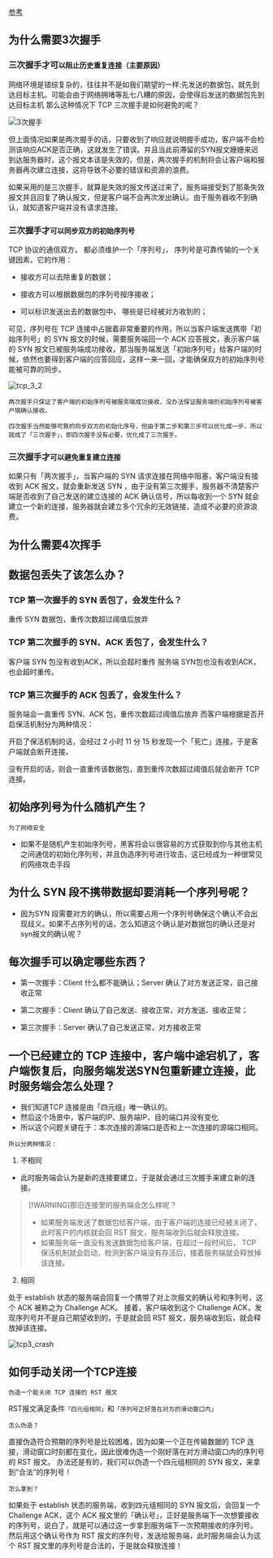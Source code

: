 
[参考](https://blog.csdn.net/qq_40337086/article/details/112443124)


## 为什么需要3次握手

### 三次握手才可`以阻止历史重复连接（主要原因）`

网络环境是错综复杂的，往往并不是如我们期望的一样:先发送的数据包，就先到达目标主机。可能会由于网络拥堵等乱七八糟的原因，会使得后发送的数据包先到达目标主机
那么这种情况下 TCP 三次握手是如何避免的呢？

![3次握手](/images/tcp_3_3.png)

但上面情况如果是两次握手的话，只要收到了响应就说明握手成功，客户端不会检测该响应ACK是否正确，这就发生了错误。并且当此前滞留的SYN报文姗姗来迟到达服务器时，这个报文本该是失效的，但是，两次握手的机制将会让客户端和服务器再次建立连接，这将导致不必要的错误和资源的浪费。

如果采用的是三次握手，就算是失效的报文传送过来了，服务端接受到了那条失效报文并且回复了确认报文，但是客户端不会再次发出确认。由于服务器收不到确认，就知道客户端并没有请求连接。


### 三次握手才`可以同步双方的初始序列号`

TCP 协议的通信双方， 都必须维护一个「序列号」， 序列号是可靠传输的一个关键因素，它的作用：

- 接收方可以去除重复的数据；

- 接收方可以根据数据包的序列号按序接收；

- 可以标识发送出去的数据包中， 哪些是已经被对方收到的；

可见，序列号在 TCP 连接中占据着非常重要的作用，所以当客户端发送携带「初始序列号」的 SYN 报文的时候，需要服务端回一个 ACK 应答报文，表示客户端的 SYN 报文已被服务端成功接收，那当服务端发送「初始序列号」给客户端的时候，依然也要得到客户端的应答回应，这样一来一回，才能确保双方的初始序列号能被可靠的同步。


![tcp_3_2](/images/tcp_3_2.png)

`两次握手只保证了客户端的初始序列号被服务端成功接收，没办法保证服务端的初始序列号被客户端确认接收。`

`四次握手当然能够可靠的同步双方的初始化序号，但由于第二步和第三步可以优化成一步，所以就成了「三次握手」，即四次握手没有必要，优化成了三次握手。`

### 三次握手才`可以避免重复建立连接`


如果只有「两次握手」，当客户端的 SYN 请求连接在网络中阻塞，客户端没有接收到 ACK 报文，就会重新发送 SYN ，由于没有第三次握手，服务器不清楚客户端是否收到了自己发送的建立连接的 ACK 确认信号，所以每收到一个 SYN 就会建立一个新的连接，服务器就会建立多个冗余的无效链接，造成不必要的资源浪费。





## 为什么需要4次挥手




## 数据包丢失了该怎么办？
### TCP 第一次握手的 SYN 丢包了，会发生什么？
重传 SYN 数据包，重传次数超过阈值后放弃

### TCP 第二次握手的 SYN、ACK 丢包了，会发生什么？
客户端 SYN 包没有收到ACK，所以会超时重传
服务端 SYN包也没有收到ACK， 也会超时重传。

### TCP 第三次握手的 ACK 包丢了，会发生什么？
服务端会一直重传 SYN、ACK 包，重传次数超过阈值后放弃
而客户端根据是否开启保活机制分为两种情况：

开启了保活机制的话，会经过 2 小时 11 分 15 秒发现一个「死亡」连接，于是客户端就会断开连接。

没有开启的话，则会一直重传该数据包，直到重传次数超过阈值后就会断开 TCP 连接。


## 初始序列号为什么随机产生？
`为了网络安全`
- 如果不是随机产生初始序列号，黑客将会以很容易的方式获取到你与其他主机之间通信的初始化序列号，并且伪造序列号进行攻击，这已经成为一种很常见的网络攻击手段

## 为什么 SYN 段不携带数据却要消耗一个序列号呢？

- 因为SYN 段需要对方的确认，所以需要占用一个序列号确保这个确认不会出现歧义。如果不占序列号的话，怎么知道这个确认是对数据包的确认还是对syn报文的确认呢？


## 每次握手可以确定哪些东西？

- 第一次握手：Client 什么都不能确认；Server 确认了对方发送正常，自己接收正常

- 第二次握手：Client 确认了自己发送、接收正常，对方发送、接收正常；

- 第三次握手：Server 确认了自己发送正常，对方接收正常

## 一个已经建立的 TCP 连接中，客户端中途宕机了，客户端恢复后，向服务端发送SYN包重新建立连接，此时服务端会怎么处理？

- 我们知道TCP 连接是由「四元组」唯一确认的。
- 然后这个场景中，客户端的IP、服务端IP、目的端口并没有变化
- 所以这个问题关键在于：本次连接的源端口是否和上一次连接的源端口相同。

`所以分两种情况：`

1. 不相同
- 此时服务端会认为是新的连接要建立，于是就会通过三次握手来建立新的连接。

> [!WARNING]那旧连接里的服务端会怎么样呢？ 
> - 如果服务端发送了数据包给客户端，由于客户端的连接已经被关闭了，此时客户的内核就会回 RST 报文，服务端收到后就会释放连接。
> - 如果服务端一直没有发送数据包给客户端，在超过一段时间后， TCP 保活机制就会启动，检测到客户端没有存活后，接着服务端就会释放掉该连接。

2. 相同

处于 establish 状态的服务端会回复一个携带了对上次报文的确认号和序列号，这个 ACK 被称之为 Challenge ACK。
接着，客户端收到这个 Challenge ACK，发现序列号并不是自己期望收到的，于是就会回 RST 报文，服务端收到后，就会释放掉该连接。

![tcp3_crash](/images/tcp_3_crash.png)

## 如何手动关闭一个TCP连接

`伪造一个能关闭 TCP 连接的 RST 报文`

RST报文满足条件`「四元组相同」`和`「序列号正好落在对方的滑动窗口内」`

`怎么伪造？`

直接伪造符合预期的序列号是比较困难，因为如果一个正在传输数据的 TCP 连接，滑动窗口时刻都在变化，因此很难伪造一个刚好落在对方滑动窗口内的序列号的 RST 报文。
办法还是有的，我们可以伪造一个四元组相同的 SYN 报文，来拿到“合法”的序列号！

`怎么拿到？`

如果处于 establish 状态的服务端，收到四元组相同的 SYN 报文后，会回复一个 Challenge ACK，这个 ACK 报文里的「确认号」，正好是服务端下一次想要接收的序列号，说白了，就是可以通过这一步拿到服务端下一次预期接收的序列号。
然后用这个确认号作为 RST 报文的序列号，发送给服务端，此时服务端会认为这个 RST 报文里的序列号是合法的，于是就会释放连接！
